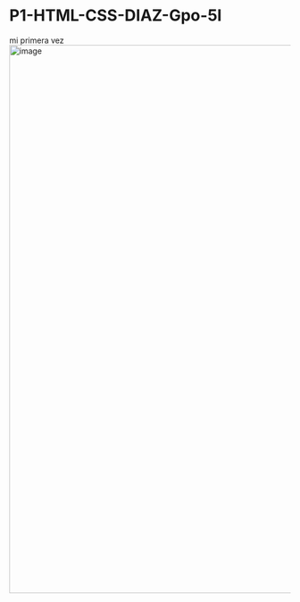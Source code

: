 # P1-HTML-CSS-DIAZ-Gpo-5I
mi primera vez 
<img width="1302" height="982" alt="image" src="https://github.com/user-attachments/assets/755e3011-91d7-4aae-b761-cb119fbadf62" />
